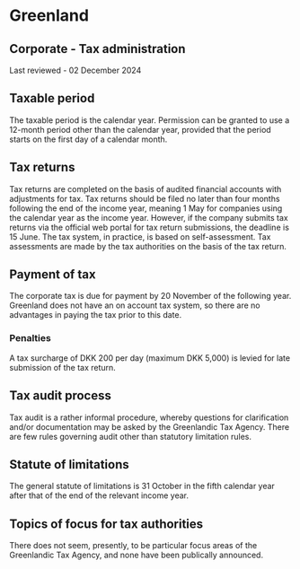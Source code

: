 # Greenland
## Corporate - Tax administration
Last reviewed - 02 December 2024
## Taxable period
The taxable period is the calendar year. Permission can be granted to use a 12-month period other than the calendar year, provided that the period starts on the first day of a calendar month.
## Tax returns
Tax returns are completed on the basis of audited financial accounts with adjustments for tax. Tax returns should be filed no later than four months following the end of the income year, meaning 1 May for companies using the calendar year as the income year. However, if the company submits tax returns via the official web portal for tax return submissions, the deadline is 15 June.
The tax system, in practice, is based on self-assessment. Tax assessments are made by the tax authorities on the basis of the tax return.
## Payment of tax
The corporate tax is due for payment by 20 November of the following year. Greenland does not have an on account tax system, so there are no advantages in paying the tax prior to this date.
### Penalties
A tax surcharge of DKK 200 per day (maximum DKK 5,000) is levied for late submission of the tax return.
## Tax audit process
Tax audit is a rather informal procedure, whereby questions for clarification and/or documentation may be asked by the Greenlandic Tax Agency. There are few rules governing audit other than statutory limitation rules.
## Statute of limitations
The general statute of limitations is 31 October in the fifth calendar year after that of the end of the relevant income year.
## Topics of focus for tax authorities
There does not seem, presently, to be particular focus areas of the Greenlandic Tax Agency, and none have been publically announced.

